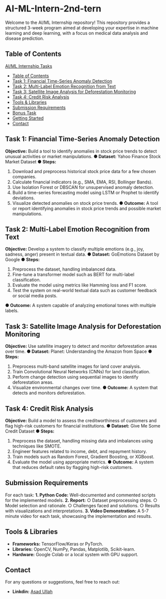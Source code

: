 # AI-ML-Intern-2nd-tern
Welcome to the AI/ML Internship repository! This repository provides a structured 3-week program aimed at developing your expertise in machine learning and deep learning, with a focus on medical data analysis and disease prediction.

## Table of Contents

 [AI/ML Internship Tasks](#aiml-internship-tasks)
  - [Table of Contents](#table-of-contents)
  - [Task 1: Financial Time-Series Anomaly Detection](#Task-1:-Financial-Time-Series-Anomaly-Detection)
  - [Task 2: Multi-Label Emotion Recognition from Text](#Task-2:-Multi-Label-Emotion-Recognition-from-Text)
  - [Task 3: Satellite Image Analysis for Deforestation Monitoring](#Task-3:-Satellite-Image-Analysis-for-Deforestation-Monitoring)
  - [Task 4: Credit Risk Analysis](#Task-4:-Credit-Risk-Analysis)
  - [Tools \& Libraries](#tools--libraries)
  - [Submission Requirements](#submission-requirements)
  - [Bonus Task](#bonus-task)
  - [Getting Started](#getting-started)
  - [Contact](#contact)

## Task 1: Financial Time-Series Anomaly Detection
**Objective:** Build a tool to identify anomalies in stock price trends to detect unusual activities or
market manipulations.
**● Dataset:** Yahoo Finance Stock Market Dataset
**● Steps:**
1. Download and preprocess historical stock price data for a few chosen
companies.
2. Calculate financial indicators (e.g., SMA, EMA, RSI, Bollinger Bands).
3. Use Isolation Forest or DBSCAN for unsupervised anomaly detection.
4. Build a time-series forecasting model using LSTM or Prophet to identify
deviations.
5. Visualize detected anomalies on stock price trends.
**● Outcome:** A tool or report identifying anomalies in stock price trends and possible
market manipulations.


## Task 2: Multi-Label Emotion Recognition from Text
**Objective:** Develop a system to classify multiple emotions (e.g., joy, sadness, anger) present in
textual data.
**● Dataset:** GoEmotions Dataset by Google
**● Steps:**
1. Preprocess the dataset, handling imbalanced data.
2. Fine-tune a transformer model such as BERT for multi-label classification.
3. Evaluate the model using metrics like Hamming loss and F1 score.
4. Test the system on real-world textual data such as customer feedback or social
media posts.

**● Outcome:** A system capable of analyzing emotional tones with multiple labels.

## Task 3: Satellite Image Analysis for Deforestation Monitoring
**Objective:** Use satellite imagery to detect and monitor deforestation areas over time.
**● Dataset:** Planet: Understanding the Amazon from Space
**● Steps:**
1. Preprocess multi-band satellite images for land cover analysis.
2. Train Convolutional Neural Networks (CNNs) for land classification.
3. Perform change detection using sequential images to identify deforestation
areas.
4. Visualize environmental changes over time.
**● Outcome:** A system that detects and monitors deforestation.

## Task 4: Credit Risk Analysis
**Objective:** Build a model to assess the creditworthiness of customers and flag high-risk
customers for financial institutions.
**● Dataset:** Give Me Some Credit Dataset
**● Steps:**
1. Preprocess the dataset, handling missing data and imbalances using techniques
like SMOTE.
2. Engineer features related to income, debt, and repayment history.
3. Train models such as Random Forest, Gradient Boosting, or XGBoost.
4. Evaluate the model using appropriate metrics.
**● Outcome:** A system that reduces default rates by flagging high-risk customers.

## Submission Requirements
For each task:
**1. Python Code:** Well-documented and commented scripts for the implemented models.
**2. Report:**
○ Dataset preprocessing steps.
○ Model selection and rationale.
○ Challenges faced and solutions.
○ Results with visualizations and interpretations.
**3. Video Demonstration:** A 5-7 minute video for each task, showcasing the
implementation and results.

## Tools & Libraries

- **Frameworks:** TensorFlow/Keras or PyTorch.
- **Libraries:** OpenCV, NumPy, Pandas, Matplotlib, Scikit-learn.
- **Hardware:** Google Colab or a local system with GPU support.


## Contact

For any questions or suggestions, feel free to reach out:

- **Linkdin:** [Asad Ullah](https://www.linkedin.com/in/asad-ullah-436a9322a?utm_source=share&utm_campaign=share_via&utm_content=profile&utm_medium=android_app)
